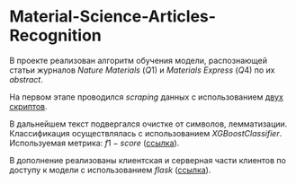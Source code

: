 # Material-Science-Articles-Recognition

В проекте реализован алгоритм обучения модели, распознающей статьи журналов $Nature$ $Materials$ ($Q1$) и $Materials$ $Express$ ($Q4$) по их $abstract$.

На первом этапе проводился $scraping$ данных с использованием [двух скриптов](https://github.com/ivan-v-ivanov/Material-Science-Articles-Recognition/blob/main/data-scraping).

В дальнейшем текст подвергался очистке от символов, лемматизации. 
Классификация осуществлялась с использованием $XGBoostClassifier$. Используемая метрика: $f1-score$ ([ссылка](https://github.com/ivan-v-ivanov/Material-Science-Articles-Recognition/blob/main/app/model/articles_recognition_model.ipynb)).

В дополнение реализованы клиентская и серверная части клиентов по доступу к модели с использованием $flask$ ([ссылка](https://github.com/ivan-v-ivanov/Material-Science-Articles-Recognition/tree/main/app)).
